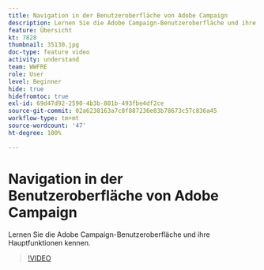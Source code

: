 ```yaml
---
title: Navigation in der Benutzeroberfläche von Adobe Campaign
description: Lernen Sie die Adobe Campaign-Benutzeroberfläche und ihre Hauptfunktionen kennen.
feature: Übersicht
kt: 7828
thumbnail: 35130.jpg
doc-type: feature video
activity: understand
team: WWFRE
role: User
level: Beginner
hide: true
hidefromtoc: true
exl-id: 69d47d92-2590-4b3b-801b-493fbe4df2ce
source-git-commit: 02a6238163a7c8f887236e03b78673c57c836a45
workflow-type: tm+mt
source-wordcount: '47'
ht-degree: 100%

---
```


# Navigation in der Benutzeroberfläche von Adobe Campaign

Lernen Sie die Adobe Campaign-Benutzeroberfläche und ihre Hauptfunktionen kennen.

>[!VIDEO](https://video.tv.adobe.com/v/35130?quality=12)
